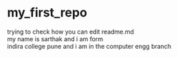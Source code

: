 # my_first_repo
trying to check how you can edit readme.md
<br> 
my name is sarthak and i am form 
<br>
indira college pune and i am in the computer engg branch
